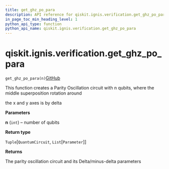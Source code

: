 ```yaml
---
title: get_ghz_po_para
description: API reference for qiskit.ignis.verification.get_ghz_po_para
in_page_toc_min_heading_level: 1
python_api_type: function
python_api_name: qiskit.ignis.verification.get_ghz_po_para
---
```


# qiskit.ignis.verification.get\_ghz\_po\_para

<span id="qiskit.ignis.verification.get_ghz_po_para" />

`get_ghz_po_para(n)`[GitHub](https://github.com/qiskit-community/qiskit-ignis/tree/stable/0.7/qiskit/ignis/verification/entanglement/linear.py "view source code")

This function creates a Parity Oscillation circuit with n qubits, where the middle superposition rotation around

the x and y axes is by delta

**Parameters**

**n** (`int`) – number of qubits

**Return type**

`Tuple`\[`QuantumCircuit`, `List`\[`Parameter`]]

**Returns**

The parity oscillation circuit and its Delta/minus-delta parameters

